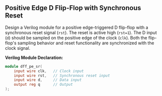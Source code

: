 ## Positive Edge D Flip-Flop with Synchronous Reset

Design a Verilog module for a positive edge-triggered D flip-flop with a synchronous reset signal (`rst`). The reset is active high (`rst=1`). The D input (`d`) should be sampled on the positive edge of the clock (`clk`). Both the flip-flop's sampling behavior and reset functionality are synchronized with the clock signal.

**Verilog Module Declaration:**
```verilog
module dff_pe_sr(
    input wire clk,   // Clock input
    input wire rst,   // Synchronous reset input
    input wire d,     // Data input
    output reg q      // Output
);
```